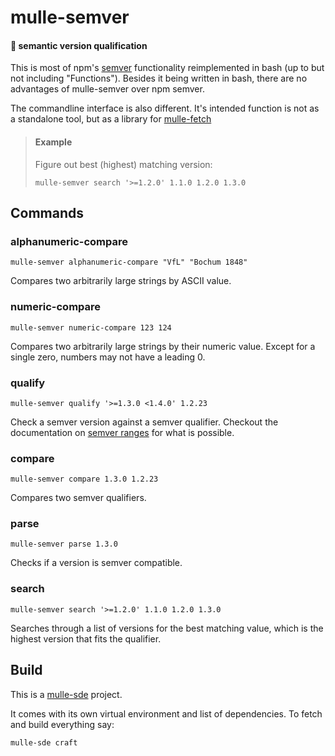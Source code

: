 # mulle-semver

#### 📍 semantic version qualification

This is most of npm's [semver](//docs.npmjs.com/cli/v6/using-npm/semver/)
functionality reimplemented in bash (up to but not including "Functions").
Besides it being written in bash, there are no advantages of mulle-semver over
npm semver.

The commandline interface is also different. It's intended function is not
as a standalone tool, but as a library for [mulle-fetch](//github.com/mulle-)

> #### Example
>
> Figure out best (highest) matching version:
>
> ```
> mulle-semver search '>=1.2.0' 1.1.0 1.2.0 1.3.0
> ```


## Commands

### alphanumeric-compare

```
mulle-semver alphanumeric-compare "VfL" "Bochum 1848"
```

Compares two arbitrarily large strings by ASCII value.


### numeric-compare

```
mulle-semver numeric-compare 123 124
```

Compares two arbitrarily large strings by their numeric value. Except for a
single zero, numbers may not have a leading 0.


### qualify <qualifier> <version>

```
mulle-semver qualify '>=1.3.0 <1.4.0' 1.2.23
```

Check a semver version against a semver qualifier. Checkout the documentation on
[semver ranges](https://www.npmjs.com/package/semver) for what is possible.


### compare

```
mulle-semver compare 1.3.0 1.2.23
```

Compares two semver qualifiers.


### parse


```
mulle-semver parse 1.3.0
```

Checks if a version is semver compatible.


### search

```
mulle-semver search '>=1.2.0' 1.1.0 1.2.0 1.3.0
```

Searches through a list of versions for the best matching value, which is the
highest version that fits the qualifier.


## Build

This is a [mulle-sde](https://mulle-sde.github.io/) project.

It comes with its own virtual environment and list of dependencies.
To fetch and build everything say:

```
mulle-sde craft
```
